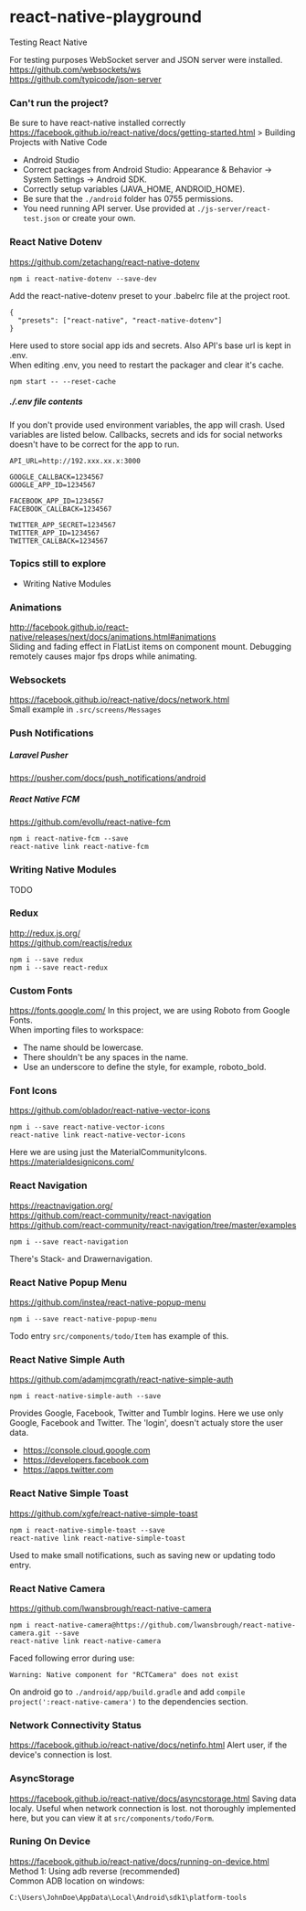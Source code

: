 # react-native-playground
Testing React Native

For testing purposes WebSocket server and JSON server were installed.  
https://github.com/websockets/ws  
https://github.com/typicode/json-server

### Can't run the project?
Be sure to have react-native installed correctly   
https://facebook.github.io/react-native/docs/getting-started.html > Building Projects with Native Code   

- Android Studio
- Correct packages from Android Studio: Appearance & Behavior → System Settings → Android SDK.
- Correctly setup variables (JAVA_HOME, ANDROID_HOME).
- Be sure that the ```./android``` folder has 0755 permissions.
- You need running API server. Use provided at ```./js-server/react-test.json``` or create your own.
### React Native Dotenv
https://github.com/zetachang/react-native-dotenv
```
npm i react-native-dotenv --save-dev
```
Add the react-native-dotenv preset to your .babelrc file at the project root.
```
{
  "presets": ["react-native", "react-native-dotenv"]
}
```
Here used to store social app ids and secrets. Also API's base url is kept in .env.  
When editing .env, you need to restart the packager and clear it's cache.
```
npm start -- --reset-cache
```
##### ./.env file contents
If you don't provide used environment variables, the app will crash. Used variables are listed below. Callbacks, secrets and ids for social networks doesn't have to be correct for the app to run.
```
API_URL=http://192.xxx.xx.x:3000   

GOOGLE_CALLBACK=1234567
GOOGLE_APP_ID=1234567   
    
FACEBOOK_APP_ID=1234567
FACEBOOK_CALLBACK=1234567   
   
TWITTER_APP_SECRET=1234567    
TWITTER_APP_ID=1234567    
TWITTER_CALLBACK=1234567     
```
### Topics still to explore
- Writing Native Modules
### Animations
http://facebook.github.io/react-native/releases/next/docs/animations.html#animations  
Sliding and fading effect in FlatList items on component mount. Debugging remotely causes major fps drops while animating.
### Websockets
https://facebook.github.io/react-native/docs/network.html   
Small example in ```.src/screens/Messages```
### Push Notifications
##### Laravel Pusher
https://pusher.com/docs/push_notifications/android  
##### React Native FCM
https://github.com/evollu/react-native-fcm
```
npm i react-native-fcm --save
react-native link react-native-fcm
```
### Writing Native Modules
TODO
### Redux
http://redux.js.org/  
https://github.com/reactjs/redux  
```
npm i --save redux
npm i --save react-redux
```
### Custom Fonts
https://fonts.google.com/
In this project, we are using Roboto from Google Fonts.   
When importing files to workspace:
- The name should be lowercase.
- There shouldn't be any spaces in the name.
- Use an underscore to define the style, for example, roboto_bold.
### Font Icons
https://github.com/oblador/react-native-vector-icons
```
npm i --save react-native-vector-icons
react-native link react-native-vector-icons
```
Here we are using just the MaterialCommunityIcons.  
https://materialdesignicons.com/
### React Navigation
https://reactnavigation.org/  
https://github.com/react-community/react-navigation  
https://github.com/react-community/react-navigation/tree/master/examples  
```
npm i --save react-navigation
```
There's Stack- and Drawernavigation.
### React Native Popup Menu
https://github.com/instea/react-native-popup-menu
```
npm i --save react-native-popup-menu
```
Todo entry ```src/components/todo/Item``` has example of this.
### React Native Simple Auth
https://github.com/adamjmcgrath/react-native-simple-auth  
```
npm i react-native-simple-auth --save
```
Provides Google, Facebook, Twitter and Tumblr logins. Here we use only Google, Facebook and Twitter. The 'login', doesn't actualy store the user data.
- https://console.cloud.google.com
- https://developers.facebook.com
- https://apps.twitter.com
### React Native Simple Toast
https://github.com/xgfe/react-native-simple-toast
```
npm i react-native-simple-toast --save
react-native link react-native-simple-toast
```
Used to make small notifications, such as saving new or updating todo entry. 
### React Native Camera
https://github.com/lwansbrough/react-native-camera
```
npm i react-native-camera@https://github.com/lwansbrough/react-native-camera.git --save
react-native link react-native-camera
```
Faced following error during use:
```
Warning: Native component for "RCTCamera" does not exist
```
On android go to ```./android/app/build.gradle``` and add  ```compile project(':react-native-camera')``` to the dependencies section.
### Network Connectivity Status
https://facebook.github.io/react-native/docs/netinfo.html
Alert user, if the device's connection is lost.
### AsyncStorage
https://facebook.github.io/react-native/docs/asyncstorage.html
Saving data localy. Useful when network connection is lost. not thoroughly implemented here, but you can view it at ```src/components/todo/Form```.
### Runing On Device
https://facebook.github.io/react-native/docs/running-on-device.html  	
Method 1: Using adb reverse (recommended)  
Common ADB location on windows:
```
C:\Users\JohnDoe\AppData\Local\Android\sdk1\platform-tools
```
